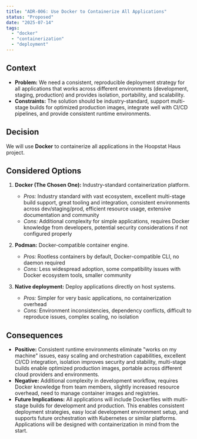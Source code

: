 ```yaml
---
title: "ADR-006: Use Docker to Containerize All Applications"
status: "Proposed"
date: "2025-07-14"
tags:
  - "docker"
  - "containerization"
  - "deployment"
---
```


## Context

* **Problem:** We need a consistent, reproducible deployment strategy for all applications that works across different environments (development, staging, production) and provides isolation, portability, and scalability.
* **Constraints:** The solution should be industry-standard, support multi-stage builds for optimized production images, integrate well with CI/CD pipelines, and provide consistent runtime environments.

## Decision

We will use **Docker** to containerize all applications in the Hoopstat Haus project.

## Considered Options

1. **Docker (The Chosen One):** Industry-standard containerization platform.
   * *Pros:* Industry standard with vast ecosystem, excellent multi-stage build support, great tooling and integration, consistent environments across dev/staging/prod, efficient resource usage, extensive documentation and community
   * *Cons:* Additional complexity for simple applications, requires Docker knowledge from developers, potential security considerations if not configured properly

2. **Podman:** Docker-compatible container engine.
   * *Pros:* Rootless containers by default, Docker-compatible CLI, no daemon required
   * *Cons:* Less widespread adoption, some compatibility issues with Docker ecosystem tools, smaller community

3. **Native deployment:** Deploy applications directly on host systems.
   * *Pros:* Simpler for very basic applications, no containerization overhead
   * *Cons:* Environment inconsistencies, dependency conflicts, difficult to reproduce issues, complex scaling, no isolation

## Consequences

* **Positive:** Consistent runtime environments eliminate "works on my machine" issues, easy scaling and orchestration capabilities, excellent CI/CD integration, isolation improves security and stability, multi-stage builds enable optimized production images, portable across different cloud providers and environments.
* **Negative:** Additional complexity in development workflow, requires Docker knowledge from team members, slightly increased resource overhead, need to manage container images and registries.
* **Future Implications:** All applications will include Dockerfiles with multi-stage builds for development and production. This enables consistent deployment strategies, easy local development environment setup, and supports future orchestration with Kubernetes or similar platforms. Applications will be designed with containerization in mind from the start.